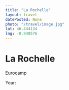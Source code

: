 ```yaml
---
title: "La Rochelle"
layout: travel
datePosted: None
photo: "/travel/image.jpg"
lat: 46.444134
lng: -0.940576
---
```

# La Rochelle

Eurocamp

Year: 
